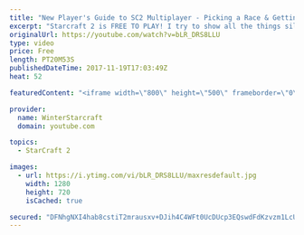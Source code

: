 ```yaml
---
title: "New Player's Guide to SC2 Multiplayer - Picking a Race & Getting Started"
excerpt: "Starcraft 2 is FREE TO PLAY! I try to show all the things silver league me wishes he had known in 2010!! Important Links (to outside resources): Sc2ReplayStats: https://sc2replaystats.com/ Team Liquid: http://www.teamliquid.net/ Reddit Resources: https://www.reddit.com/r/starcraft/wiki/related_reddits"
originalUrl: https://youtube.com/watch?v=bLR_DRS8LLU
type: video
price: Free
length: PT20M53S
publishedDateTime: 2017-11-19T17:03:49Z
heat: 52

featuredContent: "<iframe width=\"800\" height=\"500\" frameborder=\"0\" src=\"https://www.youtube.com/embed/bLR_DRS8LLU\" allow=\"accelerometer; autoplay; encrypted-media; gyroscope; picture-in-picture\" allowfullscreen></iframe>"

provider:
  name: WinterStarcraft
  domain: youtube.com

topics:
  - StarCraft 2

images:
  - url: https://i.ytimg.com/vi/bLR_DRS8LLU/maxresdefault.jpg
    width: 1280
    height: 720
    isCached: true

secured: "DFNhgNXI4hab8cstiT2mrausxv+DJih4C4WFt0UcDUcp3EQswdFdKzvzm1LcUVZ8J9FfmSTjmUoDjTtbkV+lCIKQfIjh9Lv3k92Po0QaOmRXqND6J6kiURT/hl7Bg4hvhVFxNoRqw2lrWyQtvpS+IzP4d+UeuwMmSmo/7WoLPsWH26re6QpC/j64S0p1FAXXbxUI/NqBUqvQYaNrDkLsLy7s78p/s7AE75fCzWiogdMFHU27fHfF5s3nQGcIUSCE6sIe+nL1/b/eiJp7dWq2GdS1+45DNZrrBwqX3FSmU2vvS66OL5OdVcsrvsBKiHNYxYtSiyIsZTRVHjJm6QkygoekqOLGw7jZTEj7I7BojX6bLTc8jyrzMGk/5GC5VmoflaFFFqV3ExGdZXzlo1Uklf5m3V/yHp9Pk4FkeARJ0cvlLDA6pyFjLZuB3xQqt4yF;vtQmtKqQ3wCW919TWQwHOw=="
---
```


